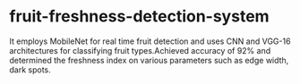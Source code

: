 # fruit-freshness-detection-system
 It employs MobileNet for real time fruit detection and uses CNN and VGG-16 architectures for classifying fruit types.Achieved accuracy of 92% and determined the freshness index on various parameters such as edge width, dark spots.
